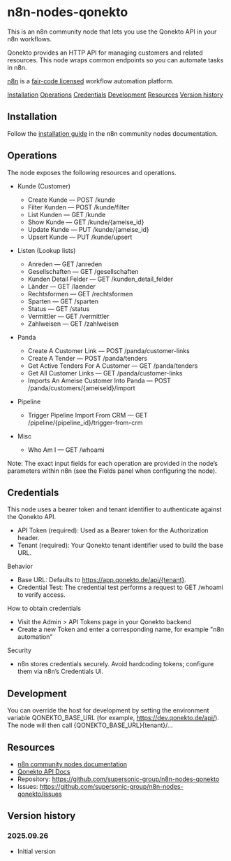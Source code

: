 # n8n-nodes-qonekto

This is an n8n community node that lets you use the Qonekto API in your n8n workflows.

Qonekto provides an HTTP API for managing customers and related resources. This node wraps common endpoints so you can
automate tasks in n8n.

[n8n](https://n8n.io/) is a [fair-code licensed](https://docs.n8n.io/reference/license/) workflow automation platform.

[Installation](#installation)
[Operations](#operations)
[Credentials](#credentials)
[Development](#development)
[Resources](#resources)
[Version history](#version-history)

## Installation

Follow the [installation guide](https://docs.n8n.io/integrations/community-nodes/installation/) in the n8n community nodes documentation.

## Operations

The node exposes the following resources and operations.

- Kunde (Customer)
    - Create Kunde — POST /kunde
    - Filter Kunden — POST /kunde/filter
    - List Kunden — GET /kunde
    - Show Kunde — GET /kunde/{ameise_id}
    - Update Kunde — PUT /kunde/{ameise_id}
    - Upsert Kunde — PUT /kunde/upsert

- Listen (Lookup lists)
    - Anreden — GET /anreden
    - Gesellschaften — GET /gesellschaften
    - Kunden Detail Felder — GET /kunden_detail_felder
    - Länder — GET /laender
    - Rechtsformen — GET /rechtsformen
    - Sparten — GET /sparten
    - Status — GET /status
    - Vermittler — GET /vermittler
    - Zahlweisen — GET /zahlweisen

- Panda
    - Create A Customer Link — POST /panda/customer-links
    - Create A Tender — POST /panda/tenders
    - Get Active Tenders For A Customer — GET /panda/tenders
    - Get All Customer Links — GET /panda/customer-links
    - Imports An Ameise Customer Into Panda — POST /panda/customers/{ameiseId}/import

- Pipeline
    - Trigger Pipeline Import From CRM — GET /pipeline/{pipeline_id}/trigger-from-crm

- Misc
    - Who Am I — GET /whoami

Note: The exact input fields for each operation are provided in the node’s parameters within n8n (see the Fields panel
when configuring the node).

## Credentials

This node uses a bearer token and tenant identifier to authenticate against the Qonekto API.

- API Token (required): Used as a Bearer token for the Authorization header.
- Tenant (required): Your Qonekto tenant identifier used to build the base URL.

Behavior

- Base URL: Defaults to https://app.qonekto.de/api/{tenant}.
- Credential Test: The credential test performs a request to GET /whoami to verify access.

How to obtain credentials

- Visit the Admin > API Tokens page in your Qonekto backend
- Create a new Token and enter a corresponding name, for example "n8n automation"

Security

- n8n stores credentials securely. Avoid hardcoding tokens; configure them via n8n’s Credentials UI.

## Development

You can override the host for development by setting the environment variable QONEKTO_BASE_URL (for
example, https://dev.qonekto.de/api/). The node will then call {QONEKTO_BASE_URL}{tenant}/...

## Resources

- [n8n community nodes documentation](https://docs.n8n.io/integrations/#community-nodes)
- [Qonekto API Docs](https://app.qonekto.de/api/docs/)
- Repository: https://github.com/supersonic-group/n8n-nodes-qonekto
- Issues: https://github.com/supersonic-group/n8n-nodes-qonekto/issues

## Version history

### 2025.09.26

- Initial version

